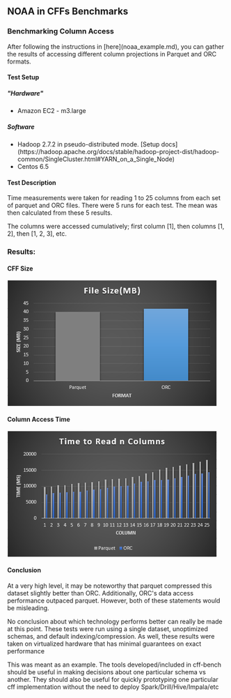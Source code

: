 ## NOAA in CFFs Benchmarks

### Benchmarking Column Access
<p>
After following the instructions in [here](noaa_example.md), you can gather the results of accessing different column projections in Parquet and ORC formats.
</p>

#### Test Setup

##### "Hardware"
<ul>
<li>Amazon EC2 - m3.large</li>
</ul>

##### Software
<ul>
<li>Hadoop 2.7.2 in pseudo-distributed mode. [Setup docs](https://hadoop.apache.org/docs/stable/hadoop-project-dist/hadoop-common/SingleCluster.html#YARN_on_a_Single_Node)</li>
<li>Centos 6.5</li>
</ul>

#### Test Description

Time measurements were taken for reading 1 to 25 columns from each set of parquet and ORC files. There were 5 runs for each test. The mean was then calculated from these 5 results.

The columns were accessed cumulatively; first column [1], then columns [1, 2], then [1, 2, 3], etc.

### Results:

#### CFF Size
![Alt text](/img/noaaSize.PNG?raw=true "Size Results Chart")

#### Column Access Time
![Alt text](/img/noaaTime.PNG?raw=true "Column Access Results Chart")

#### Conclusion
At a very high level, it may be noteworthy that parquet compressed this dataset slightly better than ORC. Additionally, ORC's data access performance outpaced parquet. However, both of these statements would be misleading.

No conclusion about which technology performs better can really be made at this point. These tests were run using a single dataset, unoptimized schemas, and default indexing/compression. As well, these results were taken on virtualized hardware that has minimal guarantees on exact performance

This was meant as an example. The tools developed/included in cff-bench should be useful in making decisions about one particular schema vs another. They should also be useful for quickly prototyping one particular cff implementation without the need to deploy Spark/Drill/Hive/Impala/etc
